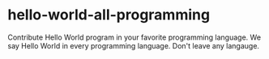 # hello-world-all-programming
Contribute Hello World program in your favorite programming language. We say Hello World in every programming language. Don't leave any langauge.
